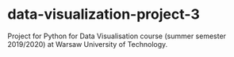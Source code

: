 # data-visualization-project-3
Project for Python for Data Visualisation course (summer semester 2019/2020) at Warsaw University of Technology.
